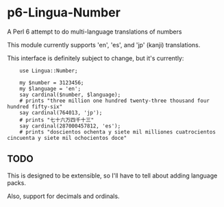 p6-Lingua-Number
================

A Perl 6 attempt to do multi-language translations of numbers

This module currently supports 'en', 'es', and 'jp' (kanji) translations.

This interface is definitely subject to change, but it's currently:

        use Lingua::Number;
        
        my $number = 3123456;
        my $language = 'en';
        say cardinal($number, $language);
        # prints "three million one hundred twenty-three thousand four hundred fifty-six"
        say cardinal(764013, 'jp');
        # prints "七十六万四千十三"
        say cardinal(287000457812, 'es');
        # prints "doscientos ochenta y siete mil milliones cuatrocientos cincuenta y siete mil ochocientos doce"

## TODO

This is designed to be extensible, so I'll have to tell about adding language packs.

Also, support for decimals and ordinals.